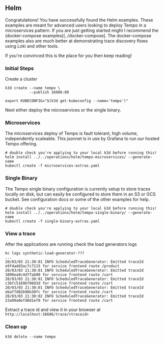 ## Helm

Congratulations!  You have successfully found the Helm examples.  These examples are meant for
advanced users looking to deploy Tempo in a microservices pattern.  If you are just getting started
might I recommend the (docker-compose examples)[../docker-compose].  The docker-compose examples also are much
better at demonstrating trace discovery flows using Loki and other tools.

If you're convinced this is the place for you then keep reading!

### Initial Steps

Create a cluster

```console
k3d create --name tempo \
           --publish 16686:80

export KUBECONFIG="$(k3d get-kubeconfig --name='tempo')"
```

Next either deploy the microservices or the single binary.

### Microservices
The microservices deploy of Tempo is fault tolerant, high volume, independently scaleable.  This jsonnet is in use by
Grafana to run our hosted Tempo offering.

```console
# double check you're applying to your local k3d before running this!
helm install ../../operations/helm/tempo-microservices/ --generate-name
kubectl create -f microservices-extras.yaml
```

### Single Binary
The Tempo single binary configuration is currently setup to store traces locally on disk, but can easily be configured to 
store them in an S3 or GCS bucket.  See configuration docs or some of the other examples for help.

```console
# double check you're applying to your local k3d before running this!
helm install ../../operations/helm/tempo-single-binary/ --generate-name
kubectl create -f single-binary-extras.yaml
```

### View a trace
After the applications are running check the load generators logs
```console
kc logs synthetic-load-generator-???
...
20/03/03 21:30:01 INFO ScheduledTraceGenerator: Emitted traceId e9f4add3ac7c7115 for service frontend route /product
20/03/03 21:30:01 INFO ScheduledTraceGenerator: Emitted traceId 3890ea9c4d7fab00 for service frontend route /cart
20/03/03 21:30:01 INFO ScheduledTraceGenerator: Emitted traceId c36fc5169bf0693d for service frontend route /cart
20/03/03 21:30:01 INFO ScheduledTraceGenerator: Emitted traceId ebaf7d02b96b30fc for service frontend route /cart
20/03/03 21:30:02 INFO ScheduledTraceGenerator: Emitted traceId 23a09a0efd0d1ef0 for service frontend route /cart
```

Extract a trace id and view it in your browser at `http://localhost:16686/trace/<traceid>`

### Clean up
```console
k3d delete --name tempo
```